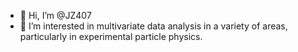 - 👋 Hi, I’m @JZ407
- 👀 I’m interested in multivariate data analysis in a variety of areas, particularly in experimental particle physics.



<!---
JZ407/JZ407 is a ✨ special ✨ repository because its `README.md` (this file) appears on your GitHub profile.
You can click the Preview link to take a look at your changes.
--->
